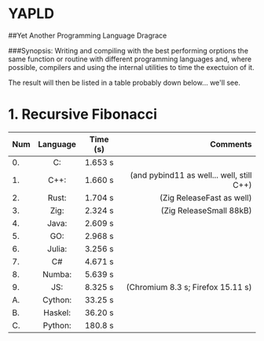 # YAPLD
##Yet Another Programming Language Dragrace

###Synopsis:
Writing and compiling with the best performing orptions the same function or routine with
different programming languages and, where possible, compilers and using the internal utilities to time the exectuion of it.

The result will then be listed in a table probably down below... we'll see.

# 1. Recursive Fibonacci

| Num | Language | Time (s) | Comments |
|:--- | :---:    | :----:   |     ----:|
|0.   | C:       | 1.653 s  |          |
|1.   | C++:     | 1.660 s  | (and pybind11 as well... well, still C++) |
|2.   | Rust:    | 1.704 s  | (Zig ReleaseFast as well) |
|3.   | Zig:     | 2.324 s  | (Zig ReleaseSmall 88kB) |
|4.   | Java:    | 2.609 s  |          |
|5.   | GO:      | 2.968 s  |          |
|6.   | Julia:   | 3.256 s  |          |
|7.   | C#       | 4.671 s  |          |
|8.   | Numba:   | 5.639 s  |          |
|9.   | JS:      | 8.325 s  | (Chromium 8.3 s; Firefox 15.11 s) |
|A.   | Cython:  | 33.25 s  |          |
|B.   |Haskel:   |36.20 s   |          |
|C.   |Python:   |180.8 s   |          |